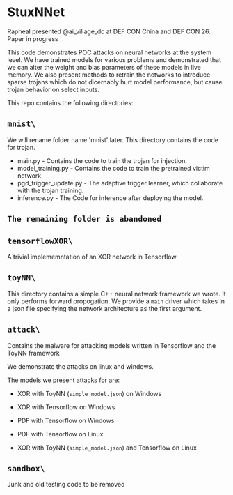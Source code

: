 # StuxNNet

Rapheal presented @ai_village_dc at DEF CON China and DEF CON 26. Paper in progress

This code demonstrates POC attacks on neural networks at the system level. We have trained models for various problems and demonstrated that we can alter the weight and bias parameters of these models in live memory. We also present methods to retrain the networks to introduce sparse trojans which do not dicernably hurt model performance, but cause trojan behavior on select inputs.

This repo contains the following directories:

## `mnist\`
We will rename folder name 'mnist' later.
This directory contains the code for trojan.

* main.py  - Contains the code to train the trojan for injection.
* model_training.py - Contains the code to train the pretrained victim network.
* pgd_trigger_update.py - The adaptive trigger learner, which collaborate with the trojan training.
* inference.py - The Code for inference after deploying the model.


## `The remaining folder is abandoned`
## `tensorflowXOR\`

A trivial implememntation of an XOR network in Tensorflow

## `toyNN\`

This directory contains a simple C++ neural network framework we wrote. 
It only performs forward propogation. 
We provide a `main` driver which takes in a json file specifying the network architecture as the first argument.  

## `attack\`

Contains the malware for attacking models written in Tensorflow and the ToyNN framework

We demonstrate the attacks on linux and windows.

The models we present attacks for are:

- XOR with ToyNN (`simple_model.json`) on Windows
- XOR with Tensorflow on Windows
- PDF with Tensorflow on Windows

- PDF with Tensorflow on Linux
- XOR with ToyNN (`simple_model.json`) and Tensorflow on Linux

## `sandbox\`

Junk and old testing code to be removed
